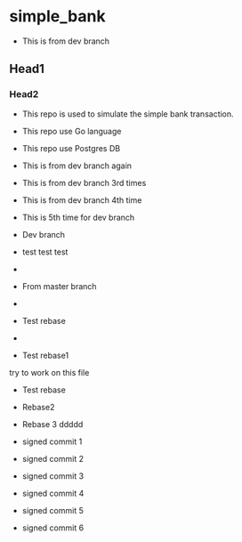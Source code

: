# simple_bank

- This is from dev branch
## Head1

### Head2
- This repo is used to simulate the simple bank transaction.
- This repo use Go language
- This repo use Postgres DB

- This is from dev branch again

- This is from dev branch 3rd times

- This is from dev branch 4th time

- This is 5th time for dev branch

- Dev branch 

- test test test
- 
- From master branch
- 
- Test rebase
- 
- Test rebase1


try to work on this file

- Test rebase

- Rebase2

- Rebase 3
ddddd
- signed commit 1

- signed commit 2

- signed commit 3

- signed commit 4

- signed commit 5

- signed commit 6